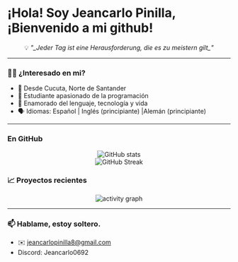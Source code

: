 # ¡Hola! Soy Jeancarlo Pinilla, ¡Bienvenido a mi github!

<p align="center">💡 <em>"_Jeder Tag ist eine Herausforderung, die es zu meistern gilt_"</em></p>


---

### 🧑‍💻 ¿Interesado en mi? 

- 📍 Desde Cucuta, Norte de Santander
- 🧑 Estudiante apasionado de la programación
- 🧠 Enamorado del lenguaje, tecnología y vida  
- 🗣️ Idiomas: Español | Inglés (principiante) |Alemán (principiante)

---

### En GitHub

<p align="center">
  <img src="https://github-readme-stats.vercel.app/api?username=FreddyR03&show_icons=true&theme=tokyonight&hide_title=true&count_private=true" alt="GitHub stats" />
  <br />
  <img src="https://github-readme-streak-stats.herokuapp.com/?user=FreddyR03&theme=tokyonight" alt="GitHub Streak" />
  <br /> 

  
### 📈 Proyectos recientes

<p align="center">
  <img src="https://github-readme-activity-graph.vercel.app/graph?username=FreddyR03&theme=tokyo-night&area=true" alt="activity graph" />
</p>

---

### 📫 Hablame, estoy soltero.

- ✉️ jeancarlopinilla8@gmail.com
- Discord: Jeancarlo0692
